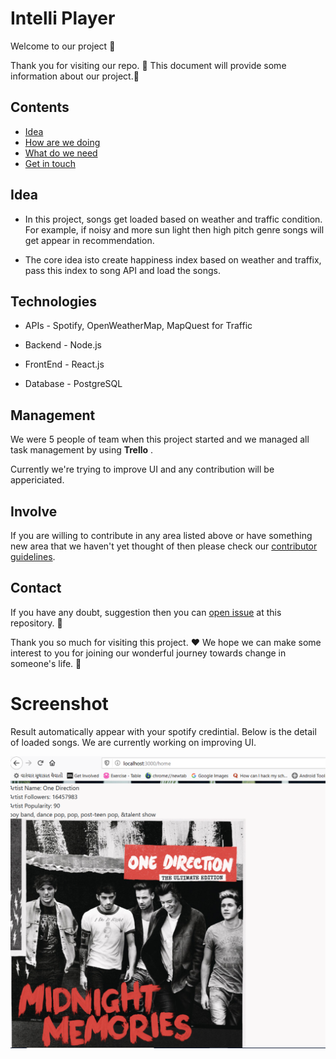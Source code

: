 # Intelli Player

Welcome to our project :dancers: 

Thank you for visiting our repo. :tada: This document will provide some information about our project.:information_desk_person: 

## Contents

- [Idea](#idea)
- [How are we doing](#technologies)
- [What do we need](#management)
- [Get in touch](#contact)


## Idea

 - In this project, songs get loaded based on weather and traffic condition. For example, if noisy and more sun light then high pitch genre songs will get appear in recommendation.  
 
 - The core idea isto create happiness index based on weather and traffix, pass this index to song API and load the songs.
 
## Technologies 

- APIs - Spotify, OpenWeatherMap, MapQuest for Traffic

- Backend - Node.js

- FrontEnd - React.js

- Database - PostgreSQL

## Management

We were 5 people of team when this project started and we managed all task management by using **Trello** .

Currently we're trying to improve UI and any contribution will be appericiated. 

## Involve

If you are willing to contribute in any area listed above or have something new area that we haven't yet thought of then please check our [contributor guidelines](CONTRIBUTING.md).


## Contact

If you have any doubt, suggestion then you can [open issue](HTTPS://guides.github.com/features/issues/) at this repository. :wave:


Thank you so much for visiting this project. :hearts: We hope we can make some interest to you for joining our wonderful journey towards change in someone's life. :clap:

[1.1]: http://i.imgur.com/wWzX9uB.png (twitter icon with padding)

# Screenshot

  Result automatically appear with your spotify credintial. Below is the detail of loaded songs. We are currently working on improving UI.
  
  ![](https://github.com/drashti4/SPARK/blob/master/client/projectDetail.PNG)
